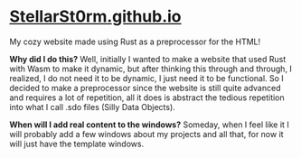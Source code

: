 # [StellarSt0rm.github.io](https://stellarst0rm.github.io)
My cozy website made using Rust as a preprocessor for the HTML!

**Why did I do this?** Well, initially I wanted to make a website that used Rust with Wasm to make it dynamic, but after thinking this through and through, I realized, I do not need it to be dynamic, I just need it to be functional. So I decided to make a preprocessor since the website is still quite advanced and requires a lot of repetition, all it does is abstract the tedious repetition into what I call .sdo files (Silly Data Objects).

**When will I add real content to the windows?** Someday, when I feel like it I will probably add a few windows about my projects and all that, for now it will just have the template windows.
